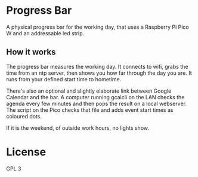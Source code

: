 # Progress Bar

A physical progress bar for the working day, that uses a Raspberry Pi Pico W and an addressable led strip.

## How it works

The progress bar measures the working day. It connects to wifi, grabs the time from an ntp server, then shows you how far through the day you are. It runs from your defined start time to hometime. 

There's also an optional and slightly elaborate link between Google Calendar and the bar. A computer running gcalcli on the LAN checks the agenda every few minutes and then pops the result on a local webserver. The script on the Pico checks that file and adds event start times as coloured dots.

If it is the weekend, of outside work hours, no lights show.

# License 
GPL 3
